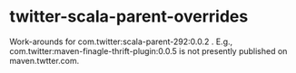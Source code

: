 twitter-scala-parent-overrides
==============================

Work-arounds for com.twitter:scala-parent-292:0.0.2 . E.g., com.twitter:maven-finagle-thrift-plugin:0.0.5 is not presently published on maven.twtter.com.